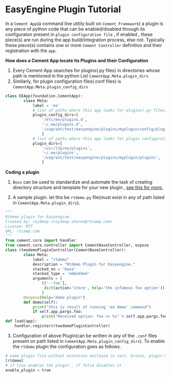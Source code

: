 
# EasyEngine Plugin Tutorial

In a `Cement App`(a command line utitily built on `Cement Framework`) a plugin is any piece of python code that can be enabled/disabled  through its configuraton present in `plugin configuration file` , if enabled , these piece(s) are run during the app build/integration process, else not. Typically these piece(s) contains one or more `Cement Controller` definition and their registration with the `app`.


**How does a Cement App locate its Plugins and their Configuration**

 1. Every Cement App searches for plugins(.py files) in directories whose path is mentioned in the python List `CementApp.Meta.plugin_dirs`
 2. Similarly, for  plugin configuration files(.conf files)  is `CementApp.Meta.plugin_config_dirs`
```python
class EEApp(foundation.CementApp):
        class Meta:
            label = 'ee'
            # list of paths where this app looks for plugins(.py files)
            plugin_config_dirs=[
                '/etc/ee/plugins.d',
                '~/.ee/plugins.d',
                '/vagrant/test/easyengine/plugins/myplugin/config/plugins.d',
                ]
            # list of paths where this app looks for plugin configuration files(.conf files)
            plugin_dirs=[
                '/usr/lib/ee/plugins',
                '~/.ee/plugins',
                '/vagrant/test/easyengine/plugins/myplugin/plugins',
                ]
```


**Coding a plugin**



 1. `Boss` can be used to standardize and automate the task of creating directory structure and template for your new plugin , [see this for more.](http://docs.rtcamp.com/easyengine/dev/plugins/)

 2. A sample plugin. let this be `rtdemo.py` file(must exist in any of path listed in `CementApp.Meta.plugin_dirs`).
  ```python
  """
  Rtdemo plugin for Easyengine.
  Created by: rajdeep <rajdeep.sharma@rtcamp.com>
  License: MIT
  URL: rtcamp.com
  """
  from cement.core import handler
  from cement.core.controller import CementBaseController, expose
  class rteedemoPluginController(CementBaseController):
          class Meta:
              label = "rtdemo"
              description = "Rtdemo Plugin for Easyengine."
              stacked_on = 'base'
              stacked_type = 'embedded'
              arguments = [
                  (['--foo'],
                   dict(action='store', help='the infamous foo option')),
                  ]
          @expose(help="demo plugin")
          def demo(self):
              print("this is result of running 'ee demo' command")
              if self.app.pargs.foo:
                  print("Received option: foo => %s" % self.app.pargs.foo)
  def load(app):
      handler.register(rteedemoPluginController)
  ```
 3. Configuration of above Plugin(can be written in any of the `.conf` files present on path listed in     `CementApp.Meta.plugin_config_dirs`). To enable the `rtdemo` plugin the configuration goes as follows.
```python
# name plugin file without extension enclosed in rect. braces, plugin's config. follows after it .
[rtdemo]
# if true enables the plugin , if false disables it
enable_plugin = true
```
